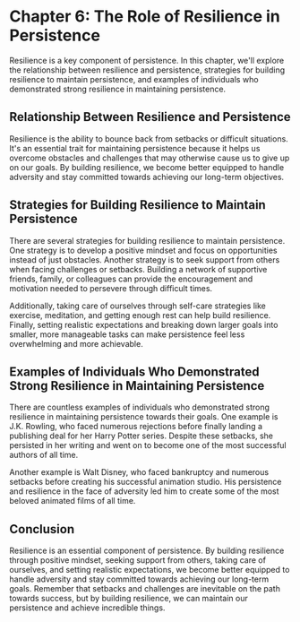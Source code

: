 Chapter 6: The Role of Resilience in Persistence
================================================

Resilience is a key component of persistence. In this chapter, we'll explore the relationship between resilience and persistence, strategies for building resilience to maintain persistence, and examples of individuals who demonstrated strong resilience in maintaining persistence.

Relationship Between Resilience and Persistence
-----------------------------------------------

Resilience is the ability to bounce back from setbacks or difficult situations. It's an essential trait for maintaining persistence because it helps us overcome obstacles and challenges that may otherwise cause us to give up on our goals. By building resilience, we become better equipped to handle adversity and stay committed towards achieving our long-term objectives.

Strategies for Building Resilience to Maintain Persistence
----------------------------------------------------------

There are several strategies for building resilience to maintain persistence. One strategy is to develop a positive mindset and focus on opportunities instead of just obstacles. Another strategy is to seek support from others when facing challenges or setbacks. Building a network of supportive friends, family, or colleagues can provide the encouragement and motivation needed to persevere through difficult times.

Additionally, taking care of ourselves through self-care strategies like exercise, meditation, and getting enough rest can help build resilience. Finally, setting realistic expectations and breaking down larger goals into smaller, more manageable tasks can make persistence feel less overwhelming and more achievable.

Examples of Individuals Who Demonstrated Strong Resilience in Maintaining Persistence
-------------------------------------------------------------------------------------

There are countless examples of individuals who demonstrated strong resilience in maintaining persistence towards their goals. One example is J.K. Rowling, who faced numerous rejections before finally landing a publishing deal for her Harry Potter series. Despite these setbacks, she persisted in her writing and went on to become one of the most successful authors of all time.

Another example is Walt Disney, who faced bankruptcy and numerous setbacks before creating his successful animation studio. His persistence and resilience in the face of adversity led him to create some of the most beloved animated films of all time.

Conclusion
----------

Resilience is an essential component of persistence. By building resilience through positive mindset, seeking support from others, taking care of ourselves, and setting realistic expectations, we become better equipped to handle adversity and stay committed towards achieving our long-term goals. Remember that setbacks and challenges are inevitable on the path towards success, but by building resilience, we can maintain our persistence and achieve incredible things.


